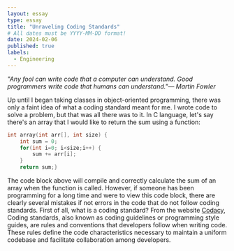 ```yaml
---
layout: essay
type: essay
title: "Unraveling Coding Standards"
# All dates must be YYYY-MM-DD format!
date: 2024-02-06
published: true
labels:
  - Engineering
---
```


*"Any fool can write code that a computer can understand. Good programmers write code that humans can understand."― Martin Fowler*

Up until I began taking classes in object-oriented programming, there was only a faint idea of what a coding standard meant for me. I wrote code to solve a problem, but that was all there was to it. In C language, let's say there's an array that I would like to return the sum using a function:

```c
int array(int arr[], int size) {
    int sum = 0;
    for(int i=0; i<size;i++) {
        sum += arr[i];
    }
    return sum;}
```

The code block above will compile and correctly calculate the sum of an array when the function is called. However, if someone has been programming for a long time and were to view this code block, there are clearly several mistakes if not errors in the code that do not follow coding standards. First of all, what is a coding standard? From the website [Codacy](https://blog.codacy.com/coding-standards#:~:text=Coding%20standards%2C%20also%20known%20as,and%20facilitate%20collaboration%20among%20developers.), Coding standards, also known as coding guidelines or programming style guides, are rules and conventions that developers follow when writing code. These rules define the code characteristics necessary to maintain a uniform codebase and facilitate collaboration among developers.
